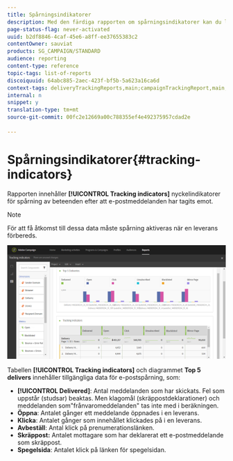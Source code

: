 ```yaml
---
title: Spårningsindikatorer
description: Med den färdiga rapporten om spårningsindikatorer kan du lära dig mer om hur kunderna beter sig när de får e-postmeddelanden.
page-status-flag: never-activated
uuid: b2df8846-4caf-45e6-a8ff-ee37655383c2
contentOwner: sauviat
products: SG_CAMPAIGN/STANDARD
audience: reporting
content-type: reference
topic-tags: list-of-reports
discoiquuid: 64abc885-2aec-423f-bf5b-5a623a16ca6d
context-tags: deliveryTrackingReports,main;campaignTrackingReport,main;programTrackingReport,main
internal: n
snippet: y
translation-type: tm+mt
source-git-commit: 00fc2e12669a00c788355ef4e492375957cdad2e

---
```



# Spårningsindikatorer{#tracking-indicators}

Rapporten innehåller **[!UICONTROL Tracking indicators]** nyckelindikatorer för spårning av beteenden efter att e-postmeddelanden har tagits emot.

>[!NOTE]
>
>För att få åtkomst till dessa data måste spårning aktiveras när en leverans förbereds.

![](assets/delivery_reports_2.png)

Tabellen **[!UICONTROL Tracking indicators]** och diagrammet **Top 5 delivers** innehåller tillgängliga data för e-postspårning, som:

* **[!UICONTROL Delivered]**: Antal meddelanden som har skickats. Fel som uppstår (studsar) beaktas. Men klagomål (skräppostdeklarationer) och meddelanden som&quot;frånvaromeddelanden&quot; tas inte med i beräkningen.
* **Öppna**: Antalet gånger ett meddelande öppnades i en leverans.
* **Klicka**: Antalet gånger som innehållet klickades på i en leverans.
* **Avbeställ**: Antal klick på prenumerationslänken.
* **Skräppost:** Antalet mottagare som har deklarerat ett e-postmeddelande som skräppost.
* **Spegelsida**: Antalet klick på länken för spegelsidan.

